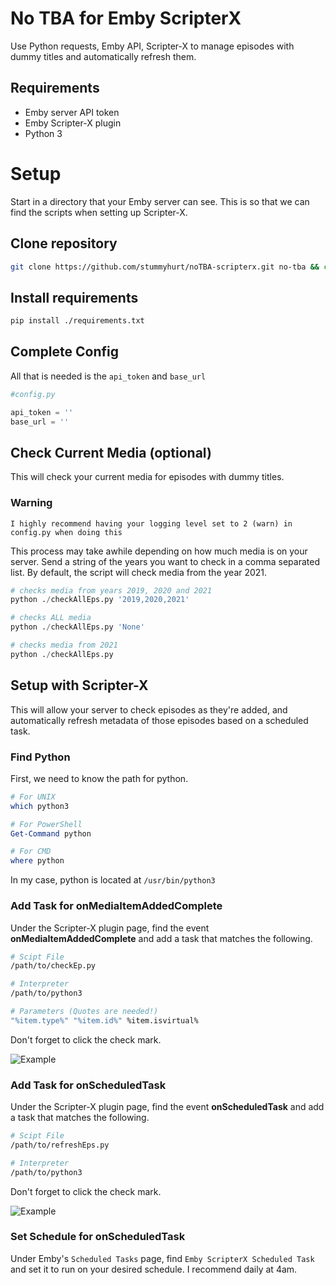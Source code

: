 # No TBA for Emby ScripterX

Use Python requests, Emby API, Scripter-X to manage episodes with dummy titles and automatically refresh them.

## Requirements

* Emby server API token
* Emby Scripter-X plugin
* Python 3

# Setup

Start in a directory that your Emby server can see. This is so that we can find the scripts when setting up Scripter-X.

## Clone repository

```bash
git clone https://github.com/stummyhurt/noTBA-scripterx.git no-tba && cd no-tba
```

## Install requirements

```bash
pip install ./requirements.txt
```

## Complete Config

All that is needed is the `api_token` and `base_url`

```python
#config.py

api_token = ''
base_url = ''
```

## Check Current Media (optional)

This will check your current media for episodes with dummy titles.

### **Warning**
```
I highly recommend having your logging level set to 2 (warn) in config.py when doing this
```

This process may take awhile depending on how much media is on your server. Send a string of the years you want to check in a comma separated list. By default, the script will check media from the year 2021.

```python 
# checks media from years 2019, 2020 and 2021
python ./checkAllEps.py '2019,2020,2021'

# checks ALL media
python ./checkAllEps.py 'None'

# checks media from 2021
python ./checkAllEps.py
```

## Setup with Scripter-X

This will allow your server to check episodes as they're added, and automatically refresh metadata of those episodes based on a scheduled task.

### Find Python

First, we need to know the path for python.

```bash
# For UNIX
which python3
```
```powershell
# For PowerShell
Get-Command python

# For CMD
where python
```

In my case, python is located at `/usr/bin/python3`

### Add Task for onMediaItemAddedComplete

Under the Scripter-X plugin page, find the event **onMediaItemAddedComplete** and add a task that matches the following.

```bash
# Scipt File
/path/to/checkEp.py

# Interpreter
/path/to/python3

# Parameters (Quotes are needed!)
"%item.type%" "%item.id%" %item.isvirtual%
```
Don't forget to click the check mark.

![Example](https://i.imgur.com/3Jyha6r.png)

### Add Task for onScheduledTask

Under the Scripter-X plugin page, find the event **onScheduledTask** and add a task that matches the following.

```bash
# Scipt File
/path/to/refreshEps.py

# Interpreter
/path/to/python3
```
Don't forget to click the check mark.

![Example](https://i.imgur.com/aqgIy78.png)

### Set Schedule for onScheduledTask

Under Emby's `Scheduled Tasks` page, find `Emby ScripterX Scheduled Task` and set it to run on your desired schedule. I recommend daily at 4am.
